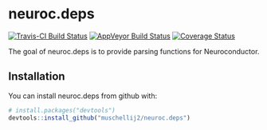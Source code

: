 # neuroc.deps
[![Travis-CI Build Status](https://travis-ci.org/muschellij2/neuroc.deps.svg?branch=master)](https://travis-ci.org/muschellij2/neuroc.deps)
[![AppVeyor Build Status](https://ci.appveyor.com/api/projects/status/github/muschellij2/neuroc.deps?branch=master&svg=true)](https://ci.appveyor.com/project/muschellij2/neuroc-deps)
[![Coverage Status](https://img.shields.io/coveralls/muschellij2/neuroc.deps.svg)](https://coveralls.io/r/muschellij2/neuroc.deps?branch=master)

The goal of neuroc.deps is to provide parsing functions for Neuroconductor.

## Installation

You can install neuroc.deps from github with:

``` r
# install.packages("devtools")
devtools::install_github("muschellij2/neuroc.deps")
```

